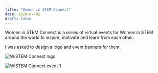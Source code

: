 ```yaml
---
title: "Women in STEM Connect"
date: 2020-07-02
draft: false
---
```


Women in STEM Connect is a series of virtual events for Women in STEM around the world to inspire, motivate and learn from each other.

I was asked to design a logo and event banners for them:

![WiSTEM Connect logo](/connect/logo.png)

![WiSTEM Connect event 1](/connect/event-1.png)
